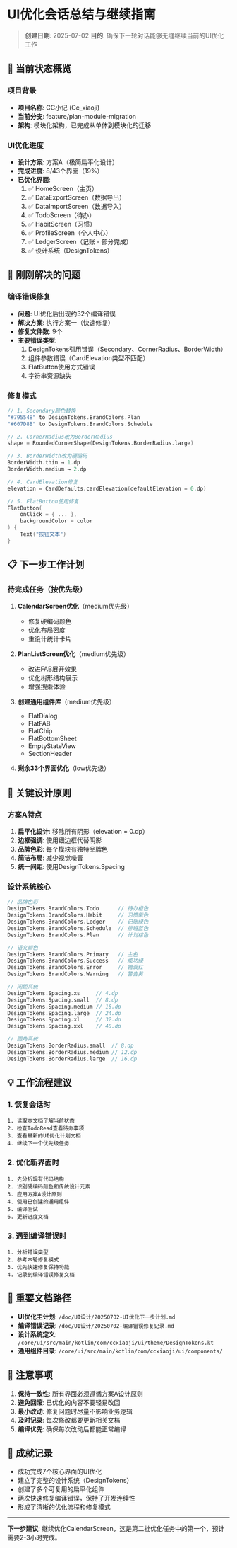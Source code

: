 # UI优化会话总结与继续指南

> **创建日期**: 2025-07-02
> **目的**: 确保下一轮对话能够无缝继续当前的UI优化工作

## 📌 当前状态概览

### 项目背景
- **项目名称**: CC小记 (Cc_xiaoji)
- **当前分支**: feature/plan-module-migration
- **架构**: 模块化架构，已完成从单体到模块化的迁移

### UI优化进度
- **设计方案**: 方案A（极简扁平化设计）
- **完成进度**: 8/43个界面（19%）
- **已优化界面**: 
  1. ✅ HomeScreen（主页）
  2. ✅ DataExportScreen（数据导出）
  3. ✅ DataImportScreen（数据导入）
  4. ✅ TodoScreen（待办）
  5. ✅ HabitScreen（习惯）
  6. ✅ ProfileScreen（个人中心）
  7. ✅ LedgerScreen（记账 - 部分完成）
  8. ✅ 设计系统（DesignTokens）

## 🔧 刚刚解决的问题

### 编译错误修复
- **问题**: UI优化后出现约32个编译错误
- **解决方案**: 执行方案一（快速修复）
- **修复文件数**: 9个
- **主要错误类型**:
  1. DesignTokens引用错误（Secondary、CornerRadius、BorderWidth）
  2. 组件参数错误（CardElevation类型不匹配）
  3. FlatButton使用方式错误
  4. 字符串资源缺失

### 修复模式
```kotlin
// 1. Secondary颜色替换
"#795548" to DesignTokens.BrandColors.Plan
"#607D8B" to DesignTokens.BrandColors.Schedule

// 2. CornerRadius改为BorderRadius
shape = RoundedCornerShape(DesignTokens.BorderRadius.large)

// 3. BorderWidth改为硬编码
BorderWidth.thin → 1.dp
BorderWidth.medium → 2.dp

// 4. CardElevation修复
elevation = CardDefaults.cardElevation(defaultElevation = 0.dp)

// 5. FlatButton使用修复
FlatButton(
    onClick = { ... },
    backgroundColor = color
) {
    Text("按钮文本")
}
```

## 📋 下一步工作计划

### 待完成任务（按优先级）
1. **CalendarScreen优化**（medium优先级）
   - 修复硬编码颜色
   - 优化布局密度
   - 重设计统计卡片

2. **PlanListScreen优化**（medium优先级）
   - 改进FAB展开效果
   - 优化树形结构展示
   - 增强搜索体验

3. **创建通用组件库**（medium优先级）
   - FlatDialog
   - FlatFAB
   - FlatChip
   - FlatBottomSheet
   - EmptyStateView
   - SectionHeader

4. **剩余33个界面优化**（low优先级）

## 🎯 关键设计原则

### 方案A特点
1. **扁平化设计**: 移除所有阴影（elevation = 0.dp）
2. **边框强调**: 使用细边框代替阴影
3. **品牌色彩**: 每个模块有独特品牌色
4. **简洁布局**: 减少视觉噪音
5. **统一间距**: 使用DesignTokens.Spacing

### 设计系统核心
```kotlin
// 品牌色彩
DesignTokens.BrandColors.Todo      // 待办橙色
DesignTokens.BrandColors.Habit     // 习惯紫色
DesignTokens.BrandColors.Ledger    // 记账绿色
DesignTokens.BrandColors.Schedule  // 排班蓝色
DesignTokens.BrandColors.Plan      // 计划棕色

// 语义颜色
DesignTokens.BrandColors.Primary   // 主色
DesignTokens.BrandColors.Success   // 成功绿
DesignTokens.BrandColors.Error     // 错误红
DesignTokens.BrandColors.Warning   // 警告黄

// 间距系统
DesignTokens.Spacing.xs     // 4.dp
DesignTokens.Spacing.small  // 8.dp
DesignTokens.Spacing.medium // 16.dp
DesignTokens.Spacing.large  // 24.dp
DesignTokens.Spacing.xl     // 32.dp
DesignTokens.Spacing.xxl    // 48.dp

// 圆角系统
DesignTokens.BorderRadius.small  // 8.dp
DesignTokens.BorderRadius.medium // 12.dp
DesignTokens.BorderRadius.large  // 16.dp
```

## 💡 工作流程建议

### 1. 恢复会话时
```
1. 读取本文档了解当前状态
2. 检查TodoRead查看待办事项
3. 查看最新的UI优化计划文档
4. 继续下一个优先级任务
```

### 2. 优化新界面时
```
1. 先分析现有代码结构
2. 识别硬编码颜色和传统设计元素
3. 应用方案A设计原则
4. 使用已创建的通用组件
5. 编译测试
6. 更新进度文档
```

### 3. 遇到编译错误时
```
1. 分析错误类型
2. 参考本轮修复模式
3. 优先快速修复保持功能
4. 记录到编译错误修复文档
```

## 📁 重要文档路径

- **UI优化主计划**: `/doc/UI设计/20250702-UI优化下一步计划.md`
- **编译错误记录**: `/doc/UI设计/20250702-编译错误修复记录.md`
- **设计系统定义**: `/core/ui/src/main/kotlin/com/ccxiaoji/ui/theme/DesignTokens.kt`
- **通用组件目录**: `/core/ui/src/main/kotlin/com/ccxiaoji/ui/components/`

## 🚨 注意事项

1. **保持一致性**: 所有界面必须遵循方案A设计原则
2. **避免回滚**: 已优化的内容不要轻易改回
3. **最小改动**: 修复问题时尽量不影响业务逻辑
4. **及时记录**: 每次修改都要更新相关文档
5. **编译优先**: 确保每次改动后都能正常编译

## 🎉 成就记录

- 成功完成7个核心界面的UI优化
- 建立了完整的设计系统（DesignTokens）
- 创建了多个可复用的扁平化组件
- 两次快速修复编译错误，保持了开发连续性
- 形成了清晰的优化流程和修复模式

---

**下一步建议**: 继续优化CalendarScreen，这是第二批优化任务中的第一个，预计需要2-3小时完成。
